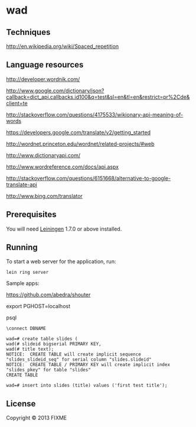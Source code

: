 # wad

## Techniques

http://en.wikipedia.org/wiki/Spaced_repetition

## Language resources

http://developer.wordnik.com/

http://www.google.com/dictionary/json?callback=dict_api.callbacks.id100&q=test&sl=en&tl=en&restrict=pr%2Cde&client=te

http://stackoverflow.com/questions/4175533/wikionary-api-meaning-of-words

https://developers.google.com/translate/v2/getting_started

http://wordnet.princeton.edu/wordnet/related-projects/#web

http://www.dictionaryapi.com/

http://www.wordreference.com/docs/api.aspx

http://stackoverflow.com/questions/6151668/alternative-to-google-translate-api

http://www.bing.com/translator

## Prerequisites

You will need [Leiningen][1] 1.7.0 or above installed.

[1]: https://github.com/technomancy/leiningen

## Running

To start a web server for the application, run:

    lein ring server

Sample apps:

https://github.com/abedra/shouter

export PGHOST=localhost

psql

    \connect DBNAME

    wad=# create table slides (
    wad(# slideid bigserial PRIMARY KEY,
    wad(# title text);
    NOTICE:  CREATE TABLE will create implicit sequence "slides_slideid_seq" for serial column "slides.slideid"
    NOTICE:  CREATE TABLE / PRIMARY KEY will create implicit index "slides_pkey" for table "slides"
    CREATE TABLE

    wad=# insert into slides (title) values ('first test title');



## License

Copyright © 2013 FIXME
